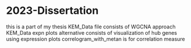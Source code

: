 # 2023-Dissertation
this is a part of my thesis
KEM_Data file consists of WGCNA approach
KEM_Data expn plots alternative consists of visualization of hub genes using expression plots
correlogram_with_metan is for correlation measure
